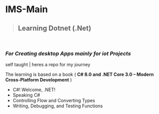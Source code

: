 # IMS-Main

> ## Learning Dotnet (.Net)
<br>

### *For Creating desktop Apps mainly for iot Projects* 


self taught | heres a repo for my journey

The learning is based on a book ( **C# 8.0 and .NET Core 3.0 – Modern Cross-Platform Development** )

- C#! Welcome, .NET!
- Speaking C#
- Controlling Flow and Converting Types 
- Writing, Debugging, and Testing Functions
